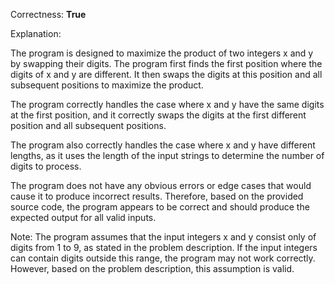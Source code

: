 Correctness: **True**

Explanation:

The program is designed to maximize the product of two integers x and y by swapping their digits. The program first finds the first position where the digits of x and y are different. It then swaps the digits at this position and all subsequent positions to maximize the product.

The program correctly handles the case where x and y have the same digits at the first position, and it correctly swaps the digits at the first different position and all subsequent positions.

The program also correctly handles the case where x and y have different lengths, as it uses the length of the input strings to determine the number of digits to process.

The program does not have any obvious errors or edge cases that would cause it to produce incorrect results. Therefore, based on the provided source code, the program appears to be correct and should produce the expected output for all valid inputs.

Note: The program assumes that the input integers x and y consist only of digits from 1 to 9, as stated in the problem description. If the input integers can contain digits outside this range, the program may not work correctly. However, based on the problem description, this assumption is valid.